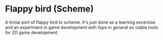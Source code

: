 # Flappy bird (Scheme)

A trivial port of flappy bird to scheme. It's just done as a learning excersise
and an experiment in game development with lisps in general as viable tools
for 2D game development.
